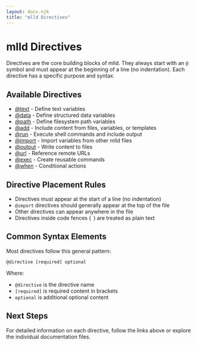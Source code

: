 ```yaml
---
layout: docs.njk
title: "mlld Directives"
---
```


# mlld Directives

Directives are the core building blocks of mlld. They always start with an `@` symbol and must appear at the beginning of a line (no indentation). Each directive has a specific purpose and syntax.

## Available Directives

- [@text](./text.md) - Define text variables
- [@data](./data.md) - Define structured data variables
- [@path](./path.md) - Define filesystem path variables
- [@add](./add.md) - Include content from files, variables, or templates
- [@run](./run.md) - Execute shell commands and include output
- [@import](./import.md) - Import variables from other mlld files
- [@output](./output.md) - Write content to files
- [@url](./url.md) - Reference remote URLs
- [@exec](./exec.md) - Create reusable commands
- [@when](./when.md) - Conditional actions 

## Directive Placement Rules

- Directives must appear at the start of a line (no indentation)
- `@import` directives should generally appear at the top of the file
- Other directives can appear anywhere in the file
- Directives inside code fences (``` ```) are treated as plain text

## Common Syntax Elements

Most directives follow this general pattern:

```
@directive [required] optional
```

Where:
- `@directive` is the directive name
- `[required]` is required content in brackets
- `optional` is additional optional content

## Next Steps

For detailed information on each directive, follow the links above or explore the individual documentation files.
